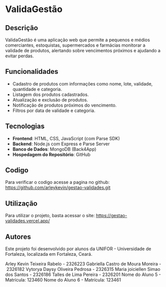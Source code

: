 # ValidaGestão

## Descrição
ValidaGestão é uma aplicação web que permite a pequenos e médios comerciantes, estoquistas, supermercados e farmácias monitorar a validade de produtos, alertando sobre vencimentos próximos e ajudando a evitar perdas.

## Funcionalidades
- Cadastro de produtos com informações como nome, lote, validade, quantidade e categoria.
- Listagem dos produtos cadastrados.
- Atualização e exclusão de produtos.
- Notificação de produtos próximos do vencimento.
- Filtros por data de validade e categoria.

## Tecnologias
- **Frontend**: HTML, CSS, JavaScript (com Parse SDK)
- **Backend**: Node.js com Express e Parse Server
- **Banco de Dados**: MongoDB (Back4App)
- **Hospedagem do Repositório**: GitHub

## Codigo
Para verificar o codigo acesse a pagina no github: https://github.com/arleykevin/gestao-validades.git

## Utilização
Para utilizar o projeto, basta acessar o site:  https://gestao-validades.vercel.app/

## Autores
Este projeto foi desenvolvido por alunos da UNIFOR - Universidade de Fortaleza, localizada em Fortaleza, Ceará.

Arley Kevin Teixeira Rabelo - 2326223
Gabriella Castro de Moura Moreira - 2326182
Vytorya Daysy Oliveira Pedrosa - 2326315
Maria joiciellen Simao dos Santos - 2326186
Talles de Lima Pereira - 2326201
Nome do Aluno 5 - Matrícula: 123460
Nome do Aluno 6 - Matrícula: 123461
